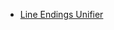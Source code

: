  * [Line Endings Unifier](https://marketplace.visualstudio.com/items?itemName=JakubBielawa.LineEndingsUnifier)  
